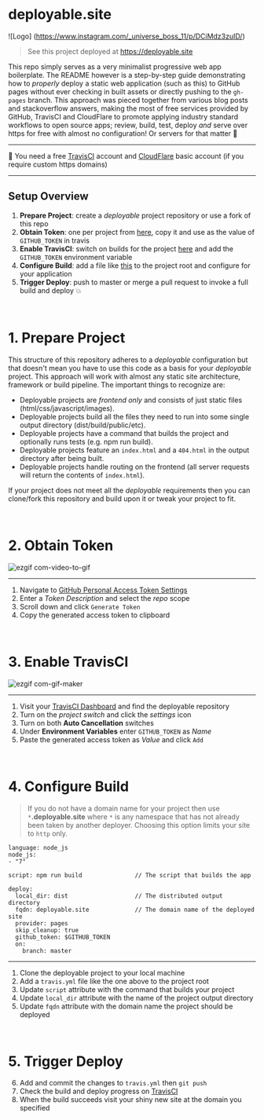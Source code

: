# deployable.site

![Logo] (https://www.instagram.com/_universe_boss_11/p/DCiMdz3zuID/)



> See this project deployed at https://deployable.site

This repo simply serves as a very minimalist progressive web app boilerplate. The README however is a step-by-step guide demonstrating how to _properly_ deploy a static web application (such as this) to GitHub pages without ever checking in built assets or directly pushing to the `gh-pages` branch. This approach was pieced together from various blog posts and stackoverflow answers, making the most of free services provided by GitHub, TravisCI and CloudFlare to promote applying industry standard workflows to open source apps; review, build, test, deploy _and_ serve over https for free with almost no configuration! Or servers for that matter :fishing_pole_and_fish:

<hr/>

:angel: You need a free [TravisCI](https://travis-ci.org) account and [CloudFlare](https://travis-ci.org) basic account (if you require custom https domains)

<hr/>

## Setup Overview

1. **Prepare Project**: create a _deployable_ project repository or use a fork of this repo
2. **Obtain Token**: one per project from [here](https://github.com/settings/tokens/new), copy it and use as the value of `GITHUB_TOKEN` in travis
3. **Enable TravisCI**: switch on builds for the project [here](https://travis-ci.org/profile) and add the `GITHUB_TOKEN` environment variable
4. **Configure Build**: add a file like [this](https://github.com/lukejacksonn/deployable/blob/master/.travis.yml) to the project root and configure for your application
5. **Trigger Deploy**: push to master or merge a pull request to invoke a full build and deploy :boom:

<br/>

# 1. Prepare Project

This structure of this repository adheres to a _deployable_ configuration but that doesn't mean you have to use this code as a basis for your _deployable_ project. This approach will work with almost any static site architecture, framework or build pipeline. The important things to recognize are:

- Deployable projects are _frontend only_ and consists of just static files (html/css/javascript/images).
- Deployable projects build all the files they need to run into some single output directory (dist/build/public/etc).
- Deployable projects have a command that builds the project and optionally runs tests (e.g. npm run build).
- Deployable projects feature an `index.html` and a `404.html` in the output directory after being built.
- Deployable projects handle routing on the frontend (all server requests will return the contents of `index.html`).

If your project does not meet all the _deployable_ requirements then you can clone/fork this repository and build upon it or tweak your project to fit.

<br/>

# 2. Obtain Token

![ezgif com-video-to-gif](https://user-images.githubusercontent.com/1457604/27051779-4a568416-4faf-11e7-8163-91a2c06f8409.gif)

<hr/>

1. Navigate to [GitHub Personal Access Token Settings](https://github.com/settings/tokens/new)
2. Enter a _Token Description_ and select the _repo_ scope
3. Scroll down and click `Generate Token`
4. Copy the generated access token to clipboard

<br/>

# 3. Enable TravisCI

![ezgif com-gif-maker](https://user-images.githubusercontent.com/1457604/27051821-6b7a9a1a-4faf-11e7-8706-4906ffbddcfe.gif)

<hr/>

1. Visit your [TravisCI Dashboard](https://travis-ci.org/profile) and find the deployable repository
2. Turn on the _project switch_ and click the _settings_ icon
3. Turn on both **Auto Cancellation** switches
4. Under **Environment Variables** enter `GITHUB_TOKEN` as _Name_
5. Paste the generated access token as _Value_ and click `Add`

<br/>

# 4. Configure Build

> If you do not have a domain name for your project then use `*`**.deployable.site** where `*` is any namespace that has not already been taken by another deployer. Choosing this option limits your site to `http` only.

```
language: node_js
node_js:
- "7"

script: npm run build               // The script that builds the app

deploy:
  local_dir: dist                   // The distributed output directory                  
  fqdn: deployable.site             // The domain name of the deployed site
  provider: pages
  skip_cleanup: true
  github_token: $GITHUB_TOKEN
  on:
    branch: master
```

<hr/>

1. Clone the deployable project to your local machine
2. Add a `travis.yml` file like the one above to the project root
3. Update `script` attribute with the command that builds your project
4. Update `local_dir` attribute with the name of the project output directory
5. Update `fqdn` attribute with the domain name the project should be deployed


<br/>

# 5. Trigger Deploy

6. Add and commit the changes to `travis.yml` then `git push`
4. Check the build and deploy progress on [TravisCI](https://travis-ci.org/profile)
6. When the build succeeds visit your shiny new site at the domain you specified
